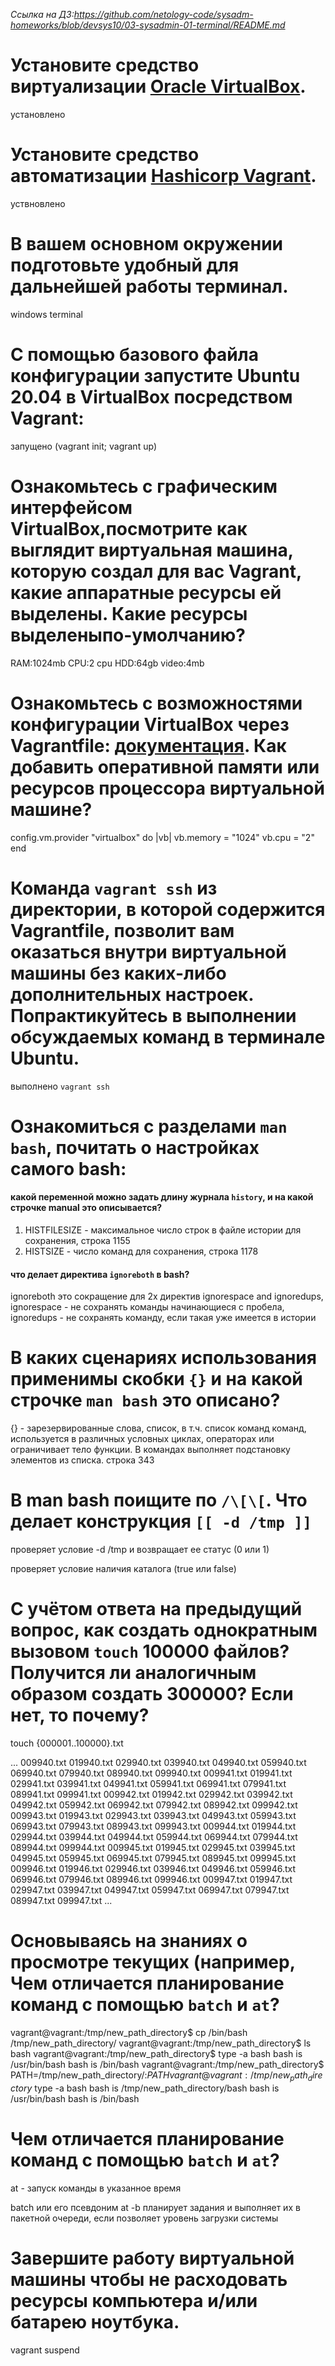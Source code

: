*Ссылка на ДЗ:https://github.com/netology-code/sysadm-homeworks/blob/devsys10/03-sysadmin-01-terminal/README.md*

# Установите средство виртуализации [Oracle VirtualBox](https://www.virtualbox.org/).

установлено


# Установите средство автоматизации [Hashicorp Vagrant](https://www.vagrantup.com/).

уствновлено 

# В вашем основном окружении подготовьте удобный для дальнейшей работы терминал. 

windows terminal

# С помощью базового файла конфигурации запустите Ubuntu 20.04 в VirtualBox посредством Vagrant:

запущено (vagrant init; vagrant up)

# Ознакомьтесь с графическим интерфейсом VirtualBox,посмотрите как выглядит виртуальная машина, которую создал для вас Vagrant, какие аппаратные ресурсы ей выделены. Какие ресурсы выделеныпо-умолчанию?

RAM:1024mb
CPU:2 cpu
HDD:64gb
video:4mb

# Ознакомьтесь с возможностями конфигурации VirtualBox через Vagrantfile: [документация](https://www.vagrantup.com/docs/providers/virtualbox/configuration.html). Как добавить оперативной памяти или ресурсов процессора виртуальной машине?

config.vm.provider "virtualbox" do |vb|
vb.memory = "1024"
vb.cpu = "2"
end


# Команда `vagrant ssh` из директории, в которой содержится Vagrantfile, позволит вам оказаться внутри виртуальной машины без каких-либо дополнительных настроек. Попрактикуйтесь в выполнении обсуждаемых команд в терминале Ubuntu.

выполнено `vagrant ssh`


# Ознакомиться с разделами `man bash`, почитать о настройках самого bash:

#### какой переменной можно задать длину журнала `history`, и на какой строчке manual это описывается?

1. HISTFILESIZE - максимальное число строк в файле истории для сохранения,
   строка 1155
2. HISTSIZE - число команд для сохранения,
   строка 1178

#### что делает директива `ignoreboth` в bash?

ignoreboth это сокращение для 2х директив ignorespace and ignoredups,
ignorespace - не сохранять команды начинающиеся с пробела,
ignoredups - не сохранять команду, если такая уже имеется в истории

# В каких сценариях использования применимы скобки `{}` и на какой строчке `man bash` это описано?

{} - зарезервированные слова, список, в т.ч. список команд команд,
используется в различных условных циклах, операторах или ограничивает тело функции.
В командах выполняет подстановку элементов из списка.
строка 343


# В man bash поищите по `/\[\[`. Что делает конструкция `[[ -d /tmp ]]`

проверяет условие -d /tmp и возвращает ее статус (0 или 1)

проверяет условие наличия каталога (true или false)

# С учётом ответа на предыдущий вопрос, как создать однократным вызовом `touch` 100000 файлов? Получится ли аналогичным образом создать 300000? Если нет, то почему?


touch {000001..100000}.txt

... 009940.txt  019940.txt  029940.txt  039940.txt  049940.txt  059940.txt  069940.txt  079940.txt  089940.txt  099940.txt
009941.txt  019941.txt  029941.txt  039941.txt  049941.txt  059941.txt  069941.txt  079941.txt  089941.txt  099941.txt
009942.txt  019942.txt  029942.txt  039942.txt  049942.txt  059942.txt  069942.txt  079942.txt  089942.txt  099942.txt
009943.txt  019943.txt  029943.txt  039943.txt  049943.txt  059943.txt  069943.txt  079943.txt  089943.txt  099943.txt
009944.txt  019944.txt  029944.txt  039944.txt  049944.txt  059944.txt  069944.txt  079944.txt  089944.txt  099944.txt
009945.txt  019945.txt  029945.txt  039945.txt  049945.txt  059945.txt  069945.txt  079945.txt  089945.txt  099945.txt
009946.txt  019946.txt  029946.txt  039946.txt  049946.txt  059946.txt  069946.txt  079946.txt  089946.txt  099946.txt
009947.txt  019947.txt  029947.txt  039947.txt  049947.txt  059947.txt  069947.txt  079947.txt  089947.txt  099947.txt ...

# Основываясь на знаниях о просмотре текущих (например, Чем отличается планирование команд с помощью `batch` и `at`?

vagrant@vagrant:/tmp/new_path_directory$ cp /bin/bash /tmp/new_path_directory/
vagrant@vagrant:/tmp/new_path_directory$ ls
bash
vagrant@vagrant:/tmp/new_path_directory$ type -a bash
bash is /usr/bin/bash
bash is /bin/bash
vagrant@vagrant:/tmp/new_path_directory$ PATH=/tmp/new_path_directory/:$PATH
vagrant@vagrant:/tmp/new_path_directory$ type -a bash
bash is /tmp/new_path_directory/bash
bash is /usr/bin/bash
bash is /bin/bash

# Чем отличается планирование команд с помощью `batch` и `at`?

at - запуск команды в указанное время

batch или его псевдоним at -b планирует задания и выполняет их в пакетной очереди, если позволяет уровень загрузки системы

# Завершите работу виртуальной машины чтобы не расходовать ресурсы компьютера и/или батарею ноутбука.

vagrant suspend

